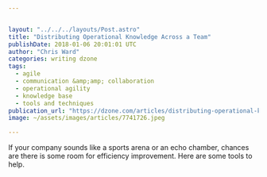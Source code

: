```yaml
---


layout: "../../../layouts/Post.astro"
title: "Distributing Operational Knowledge Across a Team"
publishDate: 2018-01-06 20:01:01 UTC
author: "Chris Ward"
categories: writing dzone
tags:
  - agile
  - communication &amp;amp; collaboration
  - operational agility
  - knowledge base
  - tools and techniques
publication_url: "https://dzone.com/articles/distributing-operational-knowledge-across-a-team"
image: ~/assets/images/articles/7741726.jpeg

---
```

If your company sounds like a sports arena or an echo chamber, chances are there is some room for efficiency improvement. Here are some tools to help.

